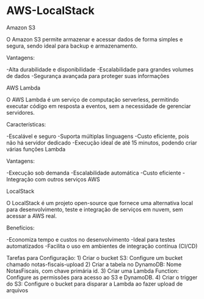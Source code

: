 # AWS-LocalStack
Amazon S3

O Amazon S3 permite armazenar e acessar dados de forma simples e segura, sendo ideal para backup e armazenamento.

Vantagens:

-Alta durabilidade e disponibilidade
-Escalabilidade para grandes volumes de dados
-Segurança avançada para proteger suas informações



AWS Lambda

O AWS Lambda é um serviço de computação serverless, permitindo executar código em resposta a eventos, sem a necessidade de gerenciar servidores.

Características:

-Escalável e seguro
-Suporta múltiplas linguagens
-Custo eficiente, pois não há servidor dedicado
-Execução ideal de até 15 minutos, podendo criar várias funções Lambda

Vantagens:

-Execução sob demanda
-Escalabilidade automática
-Custo eficiente
-Integração com outros serviços AWS

LocalStack

O LocalStack é um projeto open-source que fornece uma alternativa local para desenvolvimento, teste e integração de serviços em nuvem, sem acessar a AWS real.

Benefícios:

-Economiza tempo e custos no desenvolvimento
-Ideal para testes automatizados
-Facilita o uso em ambientes de integração contínua (CI/CD)

Tarefas para Configuração:
	1) Criar o bucket S3: Configure um bucket chamado notas-fiscais-upload
	2) Criar a tabela no DynamoDB: Nome NotasFiscais, com chave primária id.
	3) Criar uma Lambda Function: Configure as permissões para acesso ao S3 e DynamoDB.
	4) Criar o trigger do S3: Configure o bucket para disparar a Lambda ao fazer upload de arquivos	
